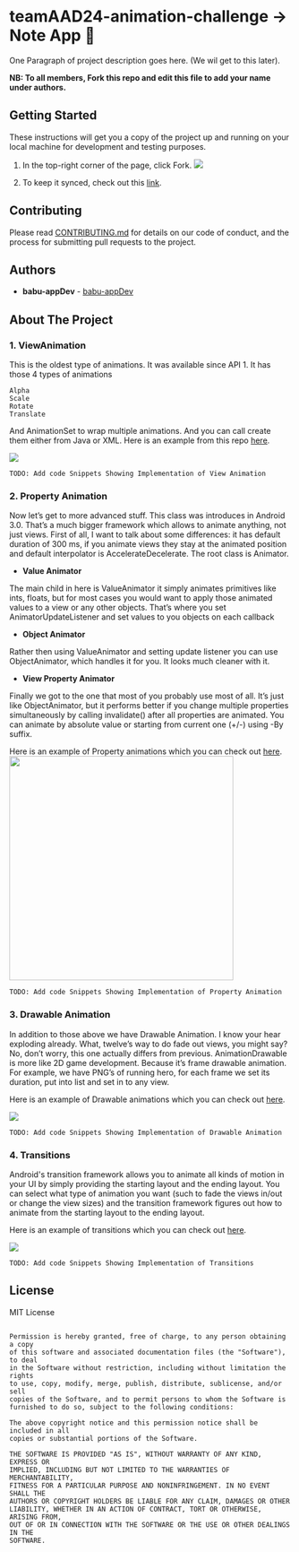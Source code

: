 # teamAAD24-animation-challenge -> Note App 📓

One Paragraph of project description goes here. (We wil get to this later).

**NB: To all members, Fork this repo and edit this file to add your name under authors.**

## Getting Started

These instructions will get you a copy of the project up and running on your local machine for development and testing purposes.

1. In the top-right corner of the page, click Fork.
![](https://help.github.com/assets/images/help/repository/fork_button.jpg)

2. To keep it synced, check out this [link](https://help.github.com/en/articles/fork-a-repo).

## Contributing

Please read [CONTRIBUTING.md](https://github.com/babu-appDev/teamAAD24/blob/master/CONTRIBUTING.md) for details on our code of conduct, and the process for submitting pull requests to the project.

## Authors

* **babu-appDev** - [babu-appDev](https://github.com/babu-appDev)

## About The Project

### 1. ViewAnimation

This is the oldest type of animations. It was available since API 1. It has those 4 types of animations

    Alpha
    Scale
    Rotate
    Translate

And AnimationSet to wrap multiple animations. And you can call create them either from Java or XML. Here is an example from this repo [here](https://github.com/daimajia/AndroidViewAnimations).

![](http://ww3.sinaimg.cn/mw690/610dc034gw1ej75mi2w77g20c30jb4qr.gif)

```
TODO: Add code Snippets Showing Implementation of View Animation
```

### 2. Property Animation

Now let’s get to more advanced stuff. This class was introduces in Android 3.0. That’s a much bigger framework which allows to animate anything, not just views. First of all, I want to talk about some differences: it has default duration of 300 ms, if you animate views they stay at the animated position and default interpolator is AccelerateDecelerate. The root class  is Animator.

  * **Value Animator**

The main child in here is ValueAnimator it simply animates primitives like ints, floats, but for most cases you would want to apply those animated values to a view or any other objects. That’s where you set AnimatorUpdateListener and set values to you objects on each callback

  * **Object Animator**

Rather then using ValueAnimator and setting update listener you can use ObjectAnimator, which handles it for you. It looks much cleaner with it.

  * **View Property Animator**

Finally we got to the one that most of you probably use most of all. It’s just like ObjectAnimator, but it performs better if you change multiple properties simultaneously by calling invalidate() after all properties are animated. You can animate by absolute value or starting from current one (+/-) using -By suffix. 

Here is an example of Property animations which you can check out [here](https://github.com/codepath/android-complex-property-animations-demo).
<img src="http://i.imgur.com/ToeRvZK.gif" width="400" />

```
TODO: Add code Snippets Showing Implementation of Property Animation
```

### 3. Drawable Animation

In addition to those above we have Drawable Animation. I know your hear exploding already. What, twelve’s way to do fade out views, you might say? No, don’t worry, this one actually differs from previous.  AnimationDrawable is more like 2D game development. Because it’s frame drawable animation. For example, we have PNG’s of running hero, for each frame we set its duration, put into list and set in to any view.

Here is an example of Drawable animations which you can check out [here](https://github.com/Sefford/CircularProgressDrawable).

![](https://github.com/Sefford/CircularProgressDrawable/blob/master/overshoot.gif)

```
TODO: Add code Snippets Showing Implementation of Drawable Animation
```

### 4. Transitions
Android's transition framework allows you to animate all kinds of motion in your UI by simply providing the starting layout and the ending layout. You can select what type of animation you want (such to fade the views in/out or change the view sizes) and the transition framework figures out how to animate from the starting layout to the ending layout.

Here is an example of transitions which you can check out [here](https://github.com/kaichunlin/android-transition). 

![](https://github.com/kaichunlin/android-transition/blob/master/github/slideup_default.gif)

```
TODO: Add code Snippets Showing Implementation of Transitions
```

## License

MIT License

```Copyright (c) [2019] [AAD-Team-25]

Permission is hereby granted, free of charge, to any person obtaining a copy
of this software and associated documentation files (the "Software"), to deal
in the Software without restriction, including without limitation the rights
to use, copy, modify, merge, publish, distribute, sublicense, and/or sell
copies of the Software, and to permit persons to whom the Software is
furnished to do so, subject to the following conditions:

The above copyright notice and this permission notice shall be included in all
copies or substantial portions of the Software.

THE SOFTWARE IS PROVIDED "AS IS", WITHOUT WARRANTY OF ANY KIND, EXPRESS OR
IMPLIED, INCLUDING BUT NOT LIMITED TO THE WARRANTIES OF MERCHANTABILITY,
FITNESS FOR A PARTICULAR PURPOSE AND NONINFRINGEMENT. IN NO EVENT SHALL THE
AUTHORS OR COPYRIGHT HOLDERS BE LIABLE FOR ANY CLAIM, DAMAGES OR OTHER
LIABILITY, WHETHER IN AN ACTION OF CONTRACT, TORT OR OTHERWISE, ARISING FROM,
OUT OF OR IN CONNECTION WITH THE SOFTWARE OR THE USE OR OTHER DEALINGS IN THE
SOFTWARE.
